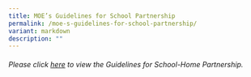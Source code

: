 ```yaml
---
title: MOE’s Guidelines for School Partnership
permalink: /moe-s-guidelines-for-school-partnership/
variant: markdown
description: ""
---
```

###### Please click  [here](https://drive.google.com/file/d/1OGDYPkepwBGMTf_nUS8wQ6NcEtWnn010/view?usp=sharing) to view the Guidelines for School-Home Partnership.